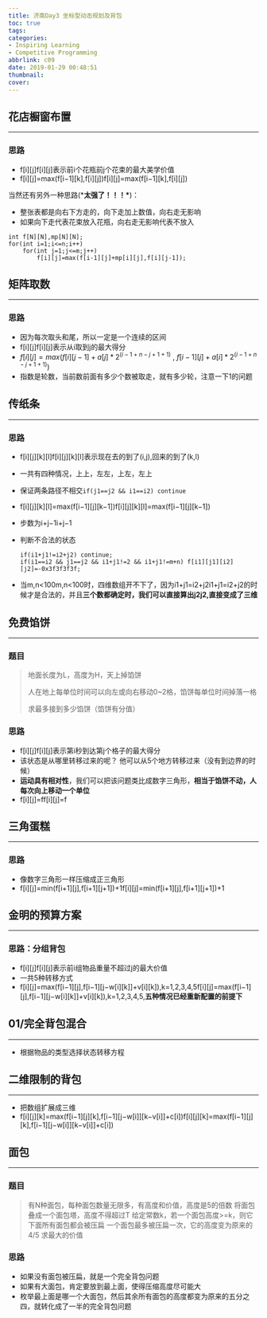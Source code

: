 ```yaml
---
title: 济南Day3 坐标型动态规划及背包
toc: true
tags:
categories:
- Inspiring Learning
- Competitive Programming
abbrlink: c09
date: 2019-01-29 00:48:51
thumbnail:
cover:
---
```


## 花店橱窗布置

------

### 思路

- f[i][j]f[i][j]表示前i个花瓶前j个花束的最大美学价值
- f[i][j]=max(f[i−1][k],f[i][j])f[i][j]=max(f[i−1][k],f[i][j])

当然还有另外一种思路(***太强了！！！\***)：

- 整张表都是向右下方走的，向下走加上数值，向右走无影响
- 如果向下走代表花束放入花瓶，向右走无影响代表不放入

```
int f[N][N],mp[N][N];
for(int i=1;i<=n;i++)
	for(int j=1;j<=m;j++)
        f[i][j]=max(f[i-1][j]+mp[i][j],f[i][j-1]);
```

## 矩阵取数

------

### 思路

- 因为每次取头和尾，所以一定是一个连续的区间
- f[i][j]f[i][j]表示从i取到j的最大得分
- $f[i][j]=max(f[i][j-1]+a[j]*2^(i-1+n-j+1+1) \ , \ f[i-1][j]+a[i]*2^(i-1+n-j+1+1))$
- 指数是轮数，当前数前面有多少个数被取走，就有多少轮，注意一下1的问题



## 传纸条

------

### 思路

- f[i][j][k][l]f[i][j][k][l]表示现在去的到了(i,j),回来的到了(k,l)

- 一共有四种情况，上上，左左，上左，左上

- 保证两条路径不相交`if(j1==j2 && i1==i2) continue`

- f[i][j][k][l]=max(f[i−1][j][k−1])f[i][j][k][l]=max(f[i−1][j][k−1])

- 步数为i+j−1i+j−1

- 判断不合法的状态

  ```
  if(i1+j1!=i2+j2) continue;
  if(i1==i2 && j1==j2 && i1+j1!=2 && i1+j1!=m+n) f[i1][j1][i2][j2]=-0x3f3f3f3f;
  ```

- 当m,n<100m,n<100时，四维数组开不下了，因为i1+j1=i2+j2i1+j1=i2+j2的时候才是合法的，并且**三个数都确定时，我们可以直接算出j2j2,直接变成了三维**

## 免费馅饼

------

### 题目

> 地面长度为L，高度为H，天上掉馅饼
>
> 人在地上每单位时间可以向左或向右移动0~2格，馅饼每单位时间掉落一格
>
> 求最多接到多少馅饼（馅饼有分值）

### 思路

- f[i][j]f[i][j]表示第i秒到达第j个格子的最大得分
- 该状态是从哪里转移过来的呢？ 他可以从5个地方转移过来（没有到边界的时候）
- **运动具有相对性**，我们可以把该问题类比成数字三角形，**相当于馅饼不动，人每次向上移动一个单位**
- f[i][j]=ff[i][j]=f

## 三角蛋糕

------

### 思路

- 像数字三角形一样压缩成正三角形
- f[i][j]=min(f[i+1][j],f[i+1][j+1])+1f[i][j]=min(f[i+1][j],f[i+1][j+1])+1

## 金明的预算方案

------

### 思路：分组背包

- f[i][j]f[i][j]表示前i组物品重量不超过j的最大价值
- 一共5种转移方式
- f[i][j]=max(f[i−1][j],f[i−1][j−w[i][k]]+v[i][k]),k=1,2,3,4,5f[i][j]=max(f[i−1][j],f[i−1][j−w[i][k]]+v[i][k]),k=1,2,3,4,5,**五种情况已经重新配置的前提下**

## 01/完全背包混合

------

- 根据物品的类型选择状态转移方程

## 二维限制的背包

------

- 把数组扩展成三维
- f[i][j][k]=max(f[i−1][j][k],f[i−1][j−w[i]][k−v[i]]+c[i])f[i][j][k]=max(f[i−1][j][k],f[i−1][j−w[i]][k−v[i]]+c[i])

## 面包

------

### 题目

> 有N种面包，每种面包数量无限多，有高度和价值，高度是5的倍数
> 将面包叠成一个面包塔，高度不得超过T
> 给定常数k，若一个面包高度>=k，则它下面所有面包都会被压扁
> 一个面包最多被压扁一次，它的高度变为原来的4/5
> 求最大的价值

### 思路

- 如果没有面包被压扁，就是一个完全背包问题
- 如果有大面包，肯定要放到最上面，使得压缩高度尽可能大
- 枚举最上面是哪一个大面包，然后其余所有面包的高度都变为原来的五分之四，就转化成了一半的完全背包问题